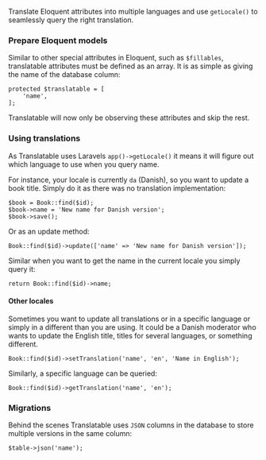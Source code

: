 Translate Eloquent attributes into multiple languages and use `getLocale()` to seamlessly query the right translation.

### Prepare Eloquent models

Similar to other special attributes in Eloquent, such as `$fillables`, translatable attributes must be defined as an array. It is as simple as giving the name of the database column:

```
protected $translatable = [
    'name',
];
```

Translatable will now only be observing these attributes and skip the rest.

### Using translations

As Translatable uses Laravels `app()->getLocale()` it means it will figure out which language to use when you query name.

For instance, your locale is currently `da` (Danish), so you want to update a book title. Simply do it as there was no translation implementation:

```
$book = Book::find($id);
$book->name = 'New name for Danish version';
$book->save();
```

Or as an update method:

```
Book::find($id)->update(['name' => 'New name for Danish version']);
```

Similar when you want to get the name in the current locale you simply query it:

```
return Book::find($id)->name;
```

#### Other locales

Sometimes you want to update all translations or in a specific language or simply in a different than you are using. It could be a Danish moderator who wants to update the English title, titles for several languages, or something different.

```
Book::find($id)->setTranslation('name', 'en', 'Name in English');
```

Similarly, a specific language can be queried:

```
Book::find($id)->getTranslation('name', 'en');
```

### Migrations

Behind the scenes Translatable uses `JSON` columns in the database to store multiple versions in the same column:

```
$table->json('name');
```
